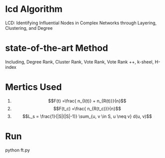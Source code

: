 # lcd Algorithm
LCD: Identifying Influential Nodes in Complex Networks through Layering, Clustering, and Degree

# state-of-the-art Method
Including, Degree Rank, Cluster Rank, Vote Rank, Vote Rank ++, 
k-sheel, H-index

# Mertics Used
1. $$F(t) =\frac{ n_{I(t)} + n_{R(t)}}{n}$$
2. $$F(t_c) =\frac{ n_{R(t_c)}}{n}$$
3. $$L_s = \frac{1}{|S|(|S|-1)} \sum_{u, v \in S, u \neq v} d(u, v)$$

# Run
python ft.py 

